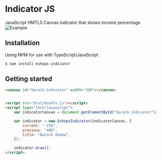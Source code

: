 # Indicator JS

JavaScript HMTL5 Canvas indicator that shows income percentage
![Example](https://gebeto.github.io/eshops-indicator/example.png)

## Installation
Using NPM for use with TypeScript/JavaScript
```sh
$ npm install eshops-indicator
```

## Getting started

```html  
<canvas id="barack-indicator" width="200"></canvas>


<script src="dist/bundle.js"></script>
<script type="text/javascript">
    var indicatorCanvas = document.getElementById("barack-indicator");

    var indicator = new EshopsIndicator(indicatorCanvas, {
        current: "-150",
        previous: "400",
        title: "Barack Obama",
    });

    indicator.draw();
</script>

```

